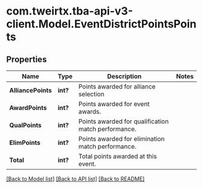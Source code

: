 # com.tweirtx.tba-api-v3-client.Model.EventDistrictPointsPoints
## Properties

Name | Type | Description | Notes
------------ | ------------- | ------------- | -------------
**AlliancePoints** | **int?** | Points awarded for alliance selection | 
**AwardPoints** | **int?** | Points awarded for event awards. | 
**QualPoints** | **int?** | Points awarded for qualification match performance. | 
**ElimPoints** | **int?** | Points awarded for elimination match performance. | 
**Total** | **int?** | Total points awarded at this event. | 

[[Back to Model list]](../README.md#documentation-for-models) [[Back to API list]](../README.md#documentation-for-api-endpoints) [[Back to README]](../README.md)

